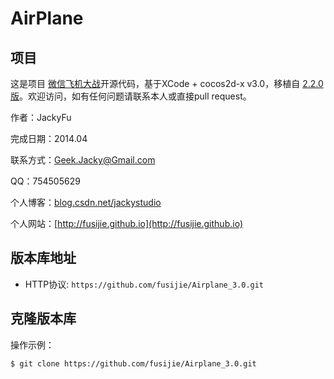 # AirPlane


## 项目

这是项目 [微信飞机大战](https://github.com/fusijie/Airplane_3.0.git)开源代码，基于XCode + cocos2d-x v3.0，移植自 [2.2.0版](https://github.com/fusijie/Airplane_2.2.0.git)。欢迎访问，如有任何问题请联系本人或直接pull request。

作者：JackyFu

完成日期：2014.04

联系方式：Geek.Jacky@Gmail.com

QQ：754505629

个人博客：[blog.csdn.net/jackystudio](http://blog.csdn.net/jackystudio) 

个人网站：[http://fusijie.github.io](http://fusijie.github.io)

## 版本库地址

* HTTP协议: `https://github.com/fusijie/Airplane_3.0.git` 

## 克隆版本库

操作示例：

    $ git clone https://github.com/fusijie/Airplane_3.0.git
